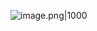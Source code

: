 ![image.png|1000](https://imagehosting4picgo.oss-cn-beijing.aliyuncs.com/imagehosting/fix-dir%2Fpicgo%2Fpicgo-clipboard-images%2F2024%2F11%2F22%2F11-05-56-3d83aef04fdd159ceec0f09569ca6720-202411221105747-957637.png)


